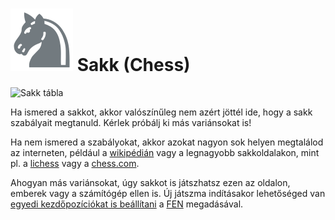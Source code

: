 # ![Sakk ikon](https://github.com/gbtami/pychess-variants/blob/master/static/icons/chess.svg) Sakk (Chess)

![Sakk tábla](https://github.com/gbtami/pychess-variants/blob/master/static/images/CVariantsGuide/Chess.png?raw=true)

Ha ismered a sakkot, akkor valószínűleg nem azért jöttél ide, hogy a sakk szabályait megtanuld. Kérlek próbálj ki más variánsokat is!

Ha nem ismered a szabályokat, akkor azokat nagyon sok helyen megtalálod az interneten, például a [wikipédián](https://hu.wikipedia.org/wiki/Sakk) vagy a legnagyobb sakkoldalakon, mint pl. a [lichess](https://lichess.org) vagy a [chess.com](https://chess.com).

Ahogyan más variánsokat, úgy sakkot is játszhatsz ezen az oldalon, emberek vagy a számítógép ellen is. Új játszma indításakor lehetőséged van [egyedi kezdőpozíciókat is beállítani](https://www.pychess.org/editor/chess) a [FEN](https://en.wikipedia.org/wiki/Forsyth%E2%80%93Edwards_Notation) megadásával.
